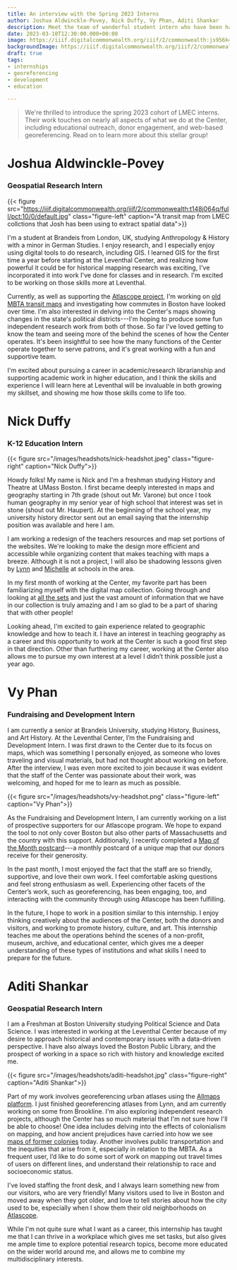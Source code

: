 ```yaml
---
title: An interview with the Spring 2023 Interns
author: Joshua Aldwinckle-Povey, Nick Duffy, Vy Phan, Aditi Shankar
description: Meet the team of wonderful student intern who have been hard at work this semester on various LMEC projects
date: 2023-03-10T12:30:00.000+00:00
image: https://iiif.digitalcommonwealth.org/iiif/2/commonwealth:js956k433/574,619,8069,5665/pct:20/0/default.jpg
backgroundImage: https://iiif.digitalcommonwealth.org/iiif/2/commonwealth:js956k433/574,619,8069,5665/pct:20/0/default.jpg
draft: true
tags:
- internships
- georeferencing
- development
- education

---
```


>We're thrilled to introduce the spring 2023 cohort of LMEC interns. Their work touches on nearly all aspects of what we do at the Center, including educational outreach, donor engagement, and web-based georeferencing. Read on to learn more about this stellar group!

# Joshua Aldwinckle-Povey
### Geospatial Research Intern

{{<
figure src="https://iiif.digitalcommonwealth.org/iiif/2/commonwealth:t148j064q/full/pct:10/0/default.jpg" class="figure-left" caption="A transit map from LMEC collctions that Josh has been using to extract spatial data">}}

I'm a student at Brandeis from London, UK, studying Anthropology & History with a minor in German Studies. I enjoy research, and I especially enjoy using digital tools to do research, including GIS. I learned GIS for the first time a year before starting at the Leventhal Center, and realizing how powerful it could be for historical mapping research was exciting, I've incorporated it into work I've done for classes and in research. I'm excited to be working on those skills more at Leventhal. 

Currently, as well as supporting the [Atlascope project](https://atlascope.org), I'm working on [old MBTA transit maps](https://collections.leventhalmap.org/search/commonwealth:cc08kx48x) and investigating how commutes in Boston have looked over time. I'm also interested in delving into the Center's maps showing changes in the state's political districts---I'm hoping to produce some fun independent research work from both of those. So far I've loved getting to know the team and seeing more of the behind the scenes of how the Center operates. It's been insightful to see how the many functions of the Center operate together to serve patrons, and it's great working with a fun and supportive team.

I'm excited about pursuing a career in academic/research librarianship and supporting academic work in higher education, and I think the skills and experience I will learn here at Leventhal will be invaluable in both growing my skillset, and showing me how those skills come to life too. 

# Nick Duffy
### K-12 Education Intern

{{< figure src="/images/headshots/nick-headshot.jpeg" class="figure-right" caption="Nick Duffy">}}

Howdy folks! My name is Nick and I'm a freshman studying History and Theatre at UMass Boston. I first became deeply interested in maps and geography starting in 7th grade (shout out Mr. Varone) but once I took human geography in my senior year of high school that interest was set in stone (shout out Mr. Haupert). At the beginning of the school year, my university history director sent out an email saying that the internship position was available and here I am. 

I am working a redesign of the teachers resources and map set portions of the websites. We're looking to make the design more efficient and accessible while organizing content that makes teaching with maps a breeze. Although it is not a project, I will also be shadowing lessons given by [Lynn](../about/people/lynn-brown.md) and [Michelle](../about/people/michelle-leblanc.md) at schools in the area.

In my first month of working at the Center, my favorite part has been familiarizing myself with the digital map collection. Going through and looking at [all the sets](https://collections.leventhalmap.org/educators) and just the vast amount of information that we have in our collection is truly amazing and I am so glad to be a part of sharing that with other people!

Looking ahead, I'm excited to gain experience related to geographic knowledge and how to teach it. I have an interest in teaching geography as a career and this opportunity to work at the Center is such a good first step in that direction. Other than furthering my career, working at the Center also allows me to pursue my own interest at a level I didn’t think possible just a year ago.

# Vy Phan
### Fundraising and Development Intern

I am currently a senior at Brandeis University, studying History, Business, and Art History. At the Leventhal Center, I’m the Fundraising and Development Intern. I was first drawn to the Center due to its focus on maps, which was something I personally enjoyed, as someone who loves traveling and visual materials, but had not thought about working on before. After the interview, I was even more excited to join because it was evident that the staff of the Center was passionate about their work, was welcoming, and hoped for me to learn as much as possible.

{{< figure src="/images/headshots/vy-headshot.png" class="figure-left" caption="Vy Phan">}}

As the Fundraising and Development Intern, I am currently working on a list of prospective supporters for our Atlascope program. We hope to expand the tool to not only cover Boston but also other parts of Massachusetts and the country with this support. Additionally, I recently completed a [Map of the Month postcard](https://www.leventhalmap.org/donate/map-of-the-month/)---a monthly postcard of a unique map that our donors receive for their generosity.

In the past month, I most enjoyed the fact that the staff are so friendly, supportive, and love their own work. I feel comfortable asking questions and feel strong enthusiasm as well. Experiencing other facets of the Center’s work, such as georeferencing, has been engaging, too, and interacting with the community through using Atlascope has been fulfilling.

In the future, I hope to work in a position similar to this internship. I enjoy thinking creatively about the audiences of the Center, both the donors and visitors, and working to promote history, culture, and art. This internship teaches me about the operations behind the scenes of a non-profit, museum, archive, and educational center, which gives me a deeper understanding of these types of institutions and what skills I need to prepare for the future.

# Aditi Shankar
### Geospatial Research Intern

I am a Freshman at Boston University studying Political Science and Data Science. I was interested in working at the Leventhal Center because of my desire to approach historical and contemporary issues with a data-driven perspective. I have also always loved the Boston Public Library, and the prospect of working in a space so rich with history and knowledge excited me.

{{< figure src="/images/headshots/aditi-headshot.jpg" class="figure-right" caption="Aditi Shankar">}}

Part of my work involves georeferencing urban atlases using the [Allmaps platform](https://editor.allmaps.org). I just finished georeferencing atlases from Lynn, and am currently working on some from Brookline. I'm also exploring independent research projects, although the Center has so much material that I'm not sure how I'll be able to choose! One idea includes delving into the effects of colonialism on mapping, and how ancient prejudices have carried into how we see [maps of former colonies](https://collections.leventhalmap.org/search/commonwealth:3f462x757) today. Another involves public transportation and the inequities that arise from it, especially in relation to the MBTA. As a frequent user, I’d like to do some sort of work on mapping out travel times of users on different lines, and understand their relationship to race and socioeconomic status. 

I've loved staffing the front desk, and I always learn something new from our visitors, who are very friendly! Many visitors used to live in Boston and moved away when they got older, and love to tell stories about how the city used to be, especially when I show them their old neighborhoods on [Atlascope](https://atlascope.org). 

While I'm not quite sure what I want as a career, this internship has taught me that I can thrive in a workplace which gives me set tasks, but also gives me ample time to explore potential research topics, become more educated on the wider world around me, and allows me to combine my multidisciplinary interests. 